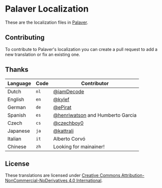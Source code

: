 Palaver Localization
====================

These are the localization files in [Palaver](http://palaverapp.com/).

## Contributing

To contribute to Palaver's localization you can create a pull request to add a
new translation or fix an existing one.

## Thanks

Language    | Code | Contributor
------------|------|------------
Dutch       | `nl` | [@iamDecode](https://github.com/iamDecode)
English     | `en` | [@kylef](https://github.com/kylef)
German      | `de` | [@ePirat](https://github.com/ePirat)
Spanish     | `es` | [@henriwatson](https://github.com/henriwatson) and Humberto Garcia
Czech       | `cs` | [@czechboy0](https://github.com/czechboy0)
Japanese    | `ja` | [@kattrali](https://github.com/kattrali)
Italian     | `it` | Alberto Corvó
Chinese     | `zh` | Looking for mainainer!

## License

These translations are licensed under
[Creative Commons Attribution-NonCommercial-NoDerivatives 4.0 International](http://creativecommons.org/licenses/by-nc-nd/4.0/legalcode).

